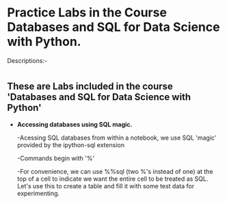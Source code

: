 # Practice Labs in the Course Databases and SQL for Data Science with Python.

Descriptions:-

# <h2>These are Labs included in the course 'Databases and SQL for Data Science with Python' </h2> 
<ul>
  
<b> <li> Accessing databases using SQL magic. </li> </b>
<p>-Acessing SQL databases from within a notebook, we use SQL 'magic' provided by the ipython-sql extension</p>
<p>-Commands begin with '%'</p>
<p>-For convenience, we can use %%sql (two %'s instead of one) at the top of a cell to indicate we want the entire cell to be treated as SQL. Let's use this to create a table and fill it with some test data for experimenting.</p>

</ul>
<p></p>
